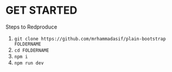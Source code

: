 # GET STARTED

Steps to Redproduce

1. `git clone https://github.com/mrhammadasif/plain-bootstrap FOLDERNAME`
2. `cd FOLDERNAME`
3. `npm i`
4. `npm run dev`
